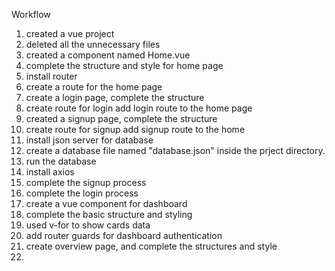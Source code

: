 Workflow
1. created a vue project
2. deleted all the unnecessary files
3. created a component named Home.vue
4. complete the structure and style for home page
5. install router
6. create a route for the home page
7. create a login page, complete the structure
8. create route for login add login route to the home page
9. created a signup page, complete the structure
10. create route for signup add signup route to the home
11. install json server for database
12. create a database file named "database.json" inside the prject directory. 
13. run the database
14. install axios
15. complete the signup process
16. complete the login process
17. create a vue component for dashboard
18. complete the basic structure and styling
19. used v-for to show cards data
20. add router guards for dashboard authentication
21. create overview page, and complete the structures and style
22.